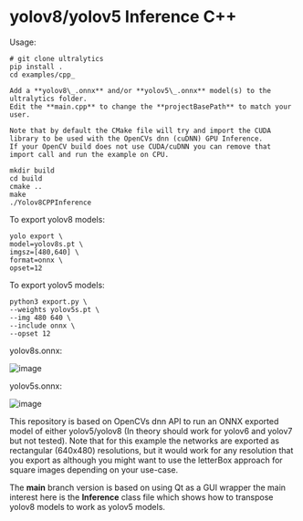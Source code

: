 # yolov8/yolov5 Inference C++

Usage:

```
# git clone ultralytics
pip install .
cd examples/cpp_

Add a **yolov8\_.onnx** and/or **yolov5\_.onnx** model(s) to the ultralytics folder.
Edit the **main.cpp** to change the **projectBasePath** to match your user.

Note that by default the CMake file will try and import the CUDA library to be used with the OpenCVs dnn (cuDNN) GPU Inference.
If your OpenCV build does not use CUDA/cuDNN you can remove that import call and run the example on CPU.

mkdir build
cd build
cmake ..
make
./Yolov8CPPInference
```

To export yolov8 models:

```
yolo export \
model=yolov8s.pt \
imgsz=[480,640] \
format=onnx \
opset=12
```

To export yolov5 models:

```
python3 export.py \
--weights yolov5s.pt \
--img 480 640 \
--include onnx \
--opset 12
```

yolov8s.onnx:

![image](https://user-images.githubusercontent.com/40023722/217356132-a4cecf2e-2729-4acb-b80a-6559022d7707.png)

yolov5s.onnx:

![image](https://user-images.githubusercontent.com/40023722/217357005-07464492-d1da-42e3-98a7-fc753f87d5e6.png)

This repository is based on OpenCVs dnn API to run an ONNX exported model of either yolov5/yolov8 (In theory should work for yolov6 and yolov7 but not tested). Note that for this example the networks are exported as rectangular (640x480) resolutions, but it would work for any resolution that you export as although you might want to use the letterBox approach for square images depending on your use-case.

The **main** branch version is based on using Qt as a GUI wrapper the main interest here is the **Inference** class file which shows how to transpose yolov8 models to work as yolov5 models.
